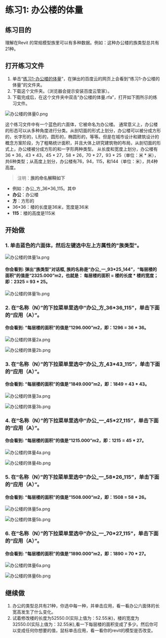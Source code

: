 # 练习1: 办公楼的体量

## 练习目的

理解在Revit 的常规模型族里可以有多种数据。例如：这种办公楼的族类型总共有21种。

## 打开练习文件

1. 单击“[练习1-办公楼的体量](http://pan.baidu.com/s/1kUs4RPX)”，在弹出的百度云的网页上会看到“练习1-办公楼的体量”的文件夹。
2. 下载这个文件夹。（浏览器会提示安装百度云管家）。
3. 下载完成后，在这个文件夹中双击“办公楼的体量.rfa”，打开如下图所示的练习文件。

![办公楼的体量0.png](/images/办公楼的体量/办公楼的体量0.png)

这个练习文件中有一个蓝色的六面体，它被命名为办公楼。 通常意义上，办公楼的形态可以从多种角度进行分类。从剖切面的形式上划分，办公楼可以被分成方形的，长字形的，L形的，圆形的，椭圆形的，等等。但是在城市设计和建筑设计的概念方案阶段，为了粗略统计面积，并且大体上研究建筑物的布局，从剖切面的形式上，办公楼被分成方形的和一字形两种类型。 从长度和宽度上划分，办公楼有36 * 36，43 * 43，45 * 27，58 * 26，70 * 27，93 * 25（单位：米 * 米），共6种类型；从高度上划分，办公楼有76，94，115，和144（单位：米），共4种高度。

> 注明：**族的命名解释如下**
> 
- 例如：办公_方_36*36_115。其中
- **办公**：办公楼
- **方**：方形的
- 36*36：楼的长度是36米，宽度是36米
- **115**：楼的高度是115米

## 开始做

### 1. 单击蓝色的六面体，然后左键选中左上方属性的"族类型"。

![办公楼的体量1a.png](/images/办公楼的体量/办公楼的体量1a.png)

#### 你会看到: 弹出“族类型”对话框, 族的名称是“办公_一_93*25_144”，“每层楼的面积”的值是“2325.000”m2，也就是： 每层楼的面积 = 楼的长度 * 楼的宽度；即：2325 = 93 * 25。

![办公楼的体量1b.png](/images/办公楼的体量/办公楼的体量1b.png)

### 2. 在“名称（N）”的下拉菜单里选中“办公_方_36*36_115”，单击下面的“应用（A）”。

#### 你会看到: “每层楼的面积”的值是“1296.000”m2，即：1296 = 36 * 36。

![办公楼的体量2a.png](/images/办公楼的体量/办公楼的体量2a.png)

![办公楼的体量2b.png](/images/办公楼的体量/办公楼的体量2b.png)

### 3. 在“名称（N）”的下拉菜单里选中“办公_方_43*43_115”，单击下面的“应用（A）”。

#### 你会看到: “每层楼的面积”的值是“1849.000”m2，即：1849 = 43 * 43。

![办公楼的体量3a.png](/images/办公楼的体量/办公楼的体量3a.png)

![办公楼的体量3b.png](/images/办公楼的体量/办公楼的体量3b.png)

### 4. 在“名称（N）”的下拉菜单里选中“办公_一_45*27_115”，单击下面的“应用（A）”。

#### 你会看到: “每层楼的面积”的值是“1215.000”m2，即：1215 = 45 * 27。

![办公楼的体量4a.png](/images/办公楼的体量/办公楼的体量4a.png)

![办公楼的体量4b.png](/images/办公楼的体量/办公楼的体量4b.png)

### 5. 在“名称（N）”的下拉菜单里选中“办公_一_58*26_115”，单击下面的“应用（A）”。

#### 你会看到: “每层楼的面积”的值是“1508.000”m2，即：1508 = 58 * 26。

![办公楼的体量5a.png](/images/办公楼的体量/办公楼的体量5a.png)

![办公楼的体量5b.png](/images/办公楼的体量/办公楼的体量5b.png)

### 6. 在“名称（N）”的下拉菜单里选中“办公_一_70*27_115”，单击下面的“应用（A）”。

#### 你会看到: “每层楼的面积”的值是“1890.000”m2，即：1890 = 70 * 27。

![办公楼的体量6a.png](/images/办公楼的体量/办公楼的体量6a.png)

![办公楼的体量6b.png](/images/办公楼的体量/办公楼的体量6b.png)

## 继续做

1. 办公的类型总共有21种，你选中每一种，并单击应用，看一看办公六面体的长宽高发生了什么变化。
2. 试着修改楼的长度为52550.0(实际上值为：52.55米)，楼的宽度为32550.0(实际上值为：32.55米),看一下每层楼的面积变成了多少。然后你可以变成任何你想要的值，鼠标单击应用，看一看你的revit的模型是否改变。
